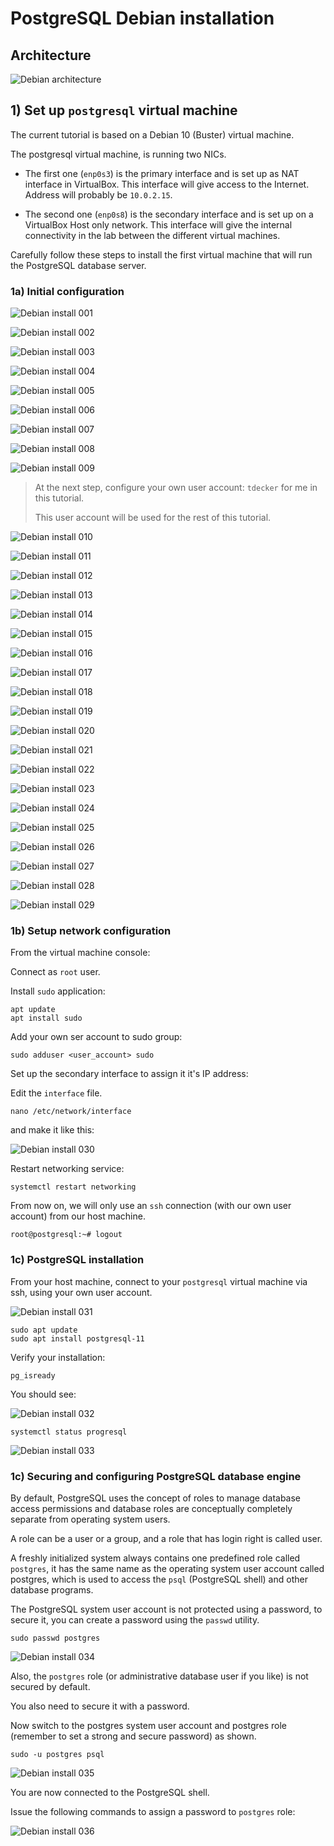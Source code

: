 # PostgreSQL Debian installation

## Architecture

![Debian architecture](../images/debian_install/debian_architecture.png)

## 1) Set up `postgresql` virtual machine

The current tutorial is based on a Debian 10 (Buster) virtual machine.

The postgresql virtual machine, is running two NICs.

- The first one (`enp0s3`) is the primary interface and is set up as NAT interface in VirtualBox. This interface will 
give access to the Internet. Address will probably be `10.0.2.15`.

- The second one (`enp0s8`) is the secondary interface and is set up on a VirtualBox Host only network. This interface
will give the internal connectivity in the lab between the different virtual machines.

Carefully follow these steps to install the first virtual machine that will run the PostgreSQL database server.

### 1a) Initial configuration

![Debian install 001](../images/debian_install/debian_install_001.png)

![Debian install 002](../images/debian_install/debian_install_002.png)

![Debian install 003](../images/debian_install/debian_install_003.png)

![Debian install 004](../images/debian_install/debian_install_004.png)

![Debian install 005](../images/debian_install/debian_install_005.png)

![Debian install 006](../images/debian_install/debian_install_006.png)

![Debian install 007](../images/debian_install/debian_install_007.png)

![Debian install 008](../images/debian_install/debian_install_008.png)

![Debian install 009](../images/debian_install/debian_install_009.png)

>At the next step, configure your own user account: `tdecker` for me in this tutorial.
>
>This user account will be used for the rest of this tutorial.

![Debian install 010](../images/debian_install/debian_install_010.png)

![Debian install 011](../images/debian_install/debian_install_011.png)

![Debian install 012](../images/debian_install/debian_install_012.png)

![Debian install 013](../images/debian_install/debian_install_013.png)

![Debian install 014](../images/debian_install/debian_install_014.png)

![Debian install 015](../images/debian_install/debian_install_015.png)

![Debian install 016](../images/debian_install/debian_install_016.png)

![Debian install 017](../images/debian_install/debian_install_017.png)

![Debian install 018](../images/debian_install/debian_install_018.png)

![Debian install 019](../images/debian_install/debian_install_019.png)

![Debian install 020](../images/debian_install/debian_install_020.png)

![Debian install 021](../images/debian_install/debian_install_021.png)

![Debian install 022](../images/debian_install/debian_install_022.png)

![Debian install 023](../images/debian_install/debian_install_023.png)

![Debian install 024](../images/debian_install/debian_install_024.png)

![Debian install 025](../images/debian_install/debian_install_025.png)

![Debian install 026](../images/debian_install/debian_install_026.png)

![Debian install 027](../images/debian_install/debian_install_027.png)

![Debian install 028](../images/debian_install/debian_install_028.png)

![Debian install 029](../images/debian_install/debian_install_029.png)

### 1b) Setup network configuration

From the virtual machine console:

Connect as `root` user.

Install `sudo` application:

    apt update
    apt install sudo
    
Add your own ser account to sudo group:

    sudo adduser <user_account> sudo
    
Set up the secondary interface to assign it it's IP address:

Edit the `interface` file.

    nano /etc/network/interface

and make it like this:

![Debian install 030](../images/debian_install/debian_install_030.png)

Restart networking service:

    systemctl restart networking

From now on, we will only use an `ssh` connection (with our own user account) from our host machine.

    root@postgresql:~# logout

### 1c) PostgreSQL installation

From your host machine, connect to your `postgresql` virtual machine via ssh, using your own user account.

![Debian install 031](../images/debian_install/debian_install_031.png)

    sudo apt update
    sudo apt install postgresql-11

Verify your installation:

    pg_isready

You should see:

![Debian install 032](../images/debian_install/debian_install_032.png)

    systemctl status progresql
    
![Debian install 033](../images/debian_install/debian_install_033.png)

### 1c) Securing and configuring PostgreSQL database engine

By default, PostgreSQL uses the concept of roles to manage database access permissions and database roles are 
conceptually completely separate from operating system users. 

A role can be a user or a group, and a role that has login right is called user.

A freshly initialized system always contains one predefined role called `postgres`, it has the same name as the 
operating system user account called postgres, which is used to access the `psql` (PostgreSQL shell) and other database 
programs.

The PostgreSQL system user account is not protected using a password, to secure it, you can create a password using the 
`passwd` utility.

    sudo passwd postgres
    
![Debian install 034](../images/debian_install/debian_install_034.png)

Also, the `postgres` role (or administrative database user if you like) is not secured by default. 

You also need to secure it with a password. 

Now switch to the postgres system user account and postgres role (remember to set a strong and secure password) as 
shown.

    sudo -u postgres psql
    
![Debian install 035](../images/debian_install/debian_install_035.png)

You are now connected to the PostgreSQL shell.

Issue the following commands to assign a password to `postgres` role:

![Debian install 036](../images/debian_install/debian_install_036.png)